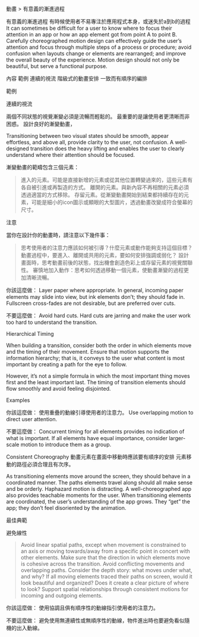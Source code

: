 動畫 > 有意義的漸進過程




有意義的漸進過程
有時候使用者不易專注於應用程式本身，或迷失於a到b的過程
It can sometimes be difficult for a user to know where to focus their attention in an app or how an app element got from point A to point B. 
Carefully choreographed motion design can effectively guide the user’s attention and focus through multiple steps of a process or procedure; avoid confusion when layouts change or elements are rearranged; and improve the overall beauty of the experience. Motion design should not only be beautiful, but serve a functional purpose.



內容
範例
連續的視流
階級式的動畫安排
一致而有順序的編排







範例






連續的視流

兩個不同狀態的視覺漸變必須是流暢而輕鬆的。
最重要的是讓使用者更清晰而非困惑。
設計良好的漸變動畫，

Transitioning between two visual states should be smooth, appear effortless, and above all, provide clarity to the user, not confusion. A well-designed transition does the heavy lifting and enables the user to clearly understand where their attention should be focused. 

漸變動畫的範疇包含三個元素：

> 進入的元素。可能是直接新增的元素或從其他位置轉變過來的，這些元素有各自被引進或再製造的方式。
> 離開的元素。與新內容不再相關的元素必須透過適當的方式移除。
> 存留元素。從漸變動畫開始到結束都持續存在的元素，可能是細小的icon圖示或顯眼的大型圖片，透過動畫改變成符合螢幕的尺寸。




注意

當你在設計你的動畫時，請注意以下幾件事：
> 思考使用者的注意力應該如何被引導？什麼元素或動作能夠支持這個目標？
> 動畫過程中，要進入、離開或共用的元素，要如何安排強調或弱化？
> 設計畫面時，思考動畫前後的狀態，找出機會創造色彩上或存留元素的視覺關聯性。
> 審慎地加入動作：思考如何透過移動一個元素，使動畫漸變的過程更加清晰流暢。






你該這麼做：
Layer paper where appropriate. In general, incoming paper elements may slide into view, but ink elements don’t; they should fade in. Fullscreen cross-fades are not desirable, but are preferred over cuts.



不要這麼做：
Avoid hard cuts. Hard cuts are jarring and make the user work too hard to understand the transition.








Hierarchical Timing

When building a transition, consider both the order in which elements move and the timing of their movement. Ensure that motion supports the information hierarchy; that is, it conveys to the user what content is most important by creating a path for the eye to follow.

However, it’s not a simple formula in which the most important thing moves first and the least important last. The timing of transition elements should flow smoothly and avoid feeling disjointed.



Examples

你該這麼做：
使用重疊的動線引導使用者的注意力。
Use overlapping motion to direct user attention.

不要這麼做：
Concurrent timing for all elements provides no indication of what is important. If all elements have equal importance, consider larger-scale motion to introduce them as a group.





Consistent Choreography
動畫元素在畫面中移動時應該要有順序的安排
元素移動的路徑必須合理且有次序。

As transitioning elements move around the screen, they should behave in a coordinated manner. 
The paths elements travel along should all make sense and be orderly. 
Haphazard motion is distracting. A well-choreographed app also provides teachable moments for the user. When transitioning elements are coordinated, the user’s understanding of the app grows. They “get” the app; they don’t feel disoriented by the animation.



最佳典範

避免線性
> Avoid linear spatial paths, except when movement is constrained to an axis or moving towards/away from a specific point in concert with other elements.
> Make sure that the direction in which elements move is cohesive across the transition. Avoid conflicting movements and overlapping paths.
> Consider the depth story: what moves under what, and why?
> If all moving elements traced their paths on screen, would it look beautiful and organized? Does it create a clear picture of where to look?
> Support spatial relationships through consistent motions for incoming and outgoing elements.



 
你該這麼做：
使用協調且俱有順序性的動線指引使用者的注意力。



不要這麼做：
避免使用無連續性或無順序性的動線，物件進出時也要避免看似隨機的出入動線。
